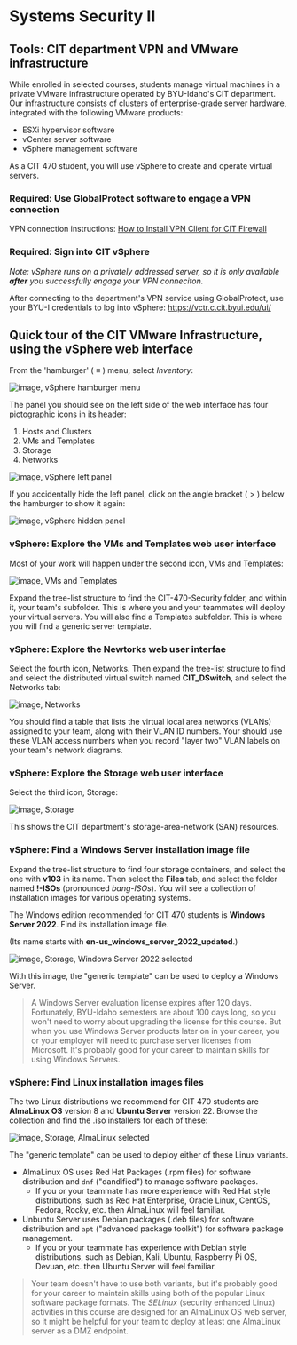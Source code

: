 # Systems Security II
## Tools: CIT department VPN and VMware infrastructure

While enrolled in selected courses,
students manage virtual machines in a private VMware infrastructure operated by BYU-Idaho's CIT department.
Our infrastructure consists of clusters of enterprise-grade server hardware,
integrated with the following VMware products:
- ESXi hypervisor software
- vCenter server software
- vSphere management software

As a CIT 470 student, you will use vSphere to create and operate virtual servers.

### Required: Use GlobalProtect software to engage a VPN connection ###
VPN connection instructions:
<a
href="https://byui-cit.atlassian.net/wiki/spaces/CDI/pages/16351237/How+to+Install+VPN+Client+for+CIT+Firewall" target="_blank" ref="noopener">How to Install VPN Client for CIT Firewall</a>

### Required: Sign into CIT vSphere ###
*Note: vSphere runs on a privately addressed server, so it is only available **after** you successfully engage your VPN conneciton.*

After connecting to the department's VPN service using GlobalProtect, use your BYU-I credentials to log into vSphere:
<a href="https://vctr.c.cit.byui.edu/ui/" target="_blank" ref="noopener">https://vctr.c.cit.byui.edu/ui/</a>

## Quick tour of the CIT VMware Infrastructure, using the vSphere web interface ##

From the 'hamburger' ( ≡ ) menu, select *Inventory*:

![image, vSphere hamburger menu](vSphere-hamburger-inventory.png)

The panel you should see on the left side of the web interface has four pictographic icons in its header:
1. Hosts and Clusters
2. VMs and Templates
3. Storage
4. Networks

![image, vSphere left panel](vSphere-left-panel.png)

If you accidentally hide the left panel, click on the angle bracket ( > ) below the hamburger to show it again:

![image, vSphere hidden panel](vSphere-hidden-panel.png)

### vSphere: Explore the VMs and Templates web user interface ###
Most of your work will happen under the second icon, VMs and Templates:

![image, VMs and Templates](vSphere-vms-templates.png)

Expand the tree-list structure to find the CIT-470-Security folder, and within it, your team's subfolder.
This is where you and your teammates will deploy your virtual servers.
You will also find a Templates subfolder.
This is where you will find a generic server template.

### vSphere: Explore the Newtorks web user interfae ###
Select the fourth icon, Networks.
Then expand the tree-list structure to find and select the distributed virtual switch named **CIT_DSwitch**,
and select the Networks tab:

![image, Networks](vSphere-networks.png)

You should find a table that lists the virtual local area networks (VLANs) assigned to your team, along with their VLAN ID numbers.
Your should use these VLAN access numbers when you record "layer two" VLAN labels on your team's network diagrams.

### vSphere: Explore the Storage web user interface ###
Select the third icon, Storage:

![image, Storage](vSphere-storage.png)

This shows the CIT department's storage-area-network (SAN) resources.

### vSphere: Find a Windows Server installation image file ###
Expand the tree-list structure to find four storage containers, and select the one with **v103** in its name.
Then select the **Files** tab, and select the folder named **!-ISOs** (pronounced *bang-ISOs*).
You will see a collection of installation images for various operating systems.

The Windows edition recommended for CIT 470 students is **Windows Server 2022**. Find its installation image file.

(Its name starts with **en-us_windows_server_2022_updated**.)

![image, Storage, Windows Server 2022 selected](vSphere-storage-ws2022.png)

With this image, the "generic template" can be used to deploy a Windows Server.
>A Windows Server evaluation license expires after 120 days.
Fortunately, BYU-Idaho semesters are about 100 days long, so you won't need to worry about upgrading the license for this course.
But when you use Windows Server products later on in your career, you or your employer will need to purchase server licenses from Microsoft.
It's probably good for your career to maintain skills for using Windows Servers.

### vSphere: Find Linux installation images files ###
The two Linux distributions we recommend for CIT 470 students are **AlmaLinux OS** version 8 and **Ubuntu Server** version 22.
Browse the collection and find the .iso installers for each of these:

![image, Storage, AlmaLinux selected](vSphere-storage-almalinux.png)

The "generic template" can be used to deploy either of these Linux variants.

- AlmaLinux OS uses Red Hat Packages (.rpm files) for software distribution and `dnf` ("dandified") to manage software packages.
  - If you or your teammate has more experience with Red Hat style distributions,
such as Red Hat Enterprise, Oracle Linux, CentOS, Fedora, Rocky, etc.
then AlmaLinux will feel familiar.
- Unbuntu Server uses Debian packages (.deb files) for software distribution and `apt` ("advanced package toolkit") for software package management.
  - If you or your teammate has experience with Debian style distributions,
such as Debian, Kali, Ubuntu, Raspberry Pi OS, Devuan, etc.
then Ubuntu Server will feel familiar.

>Your team doesn't have to use both variants, but it's probably good for your career to maintain skills using both of the popular Linux software package formats.
The *SELinux* (security enhanced Linux) activities in this course are designed for an AlmaLinux OS web server,
so it might be helpful for your team to deploy at least one AlmaLinux server as a DMZ endpoint.
